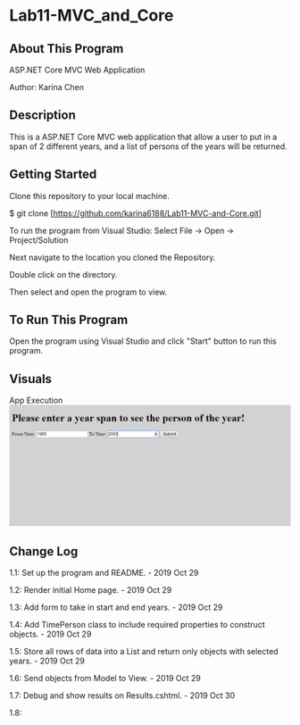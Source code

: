 # Lab11-MVC_and_Core

## About This Program
ASP.NET Core MVC Web Application

Author: Karina Chen

## Description
This is a ASP.NET Core MVC web application that allow a user to put in a span of 2 different years, and a list of persons of the years will be returned.

## Getting Started
Clone this repository to your local machine.

$ git clone [https://github.com/karina6188/Lab11-MVC-and-Core.git]

To run the program from Visual Studio:
Select File -> Open -> Project/Solution

Next navigate to the location you cloned the Repository.

Double click on the directory.

Then select and open the program to view.

## To Run This Program
Open the program using Visual Studio and click "Start" button to run this program.

## Visuals

App Execution
![Alt whiteboarding capture](/captures/web_1.JPG)

## Change Log

1.1: Set up the program and README. - 2019 Oct 29

1.2: Render initial Home page. - 2019 Oct 29

1.3: Add form to take in start and end years. - 2019 Oct 29

1.4: Add TimePerson class to include required properties to construct objects. - 2019 Oct 29

1.5: Store all rows of data into a List and return only objects with selected years. - 2019 Oct 29

1.6: Send objects from Model to View. - 2019 Oct 29

1.7: Debug and show results on Results.cshtml. - 2019 Oct 30

1.8: 
